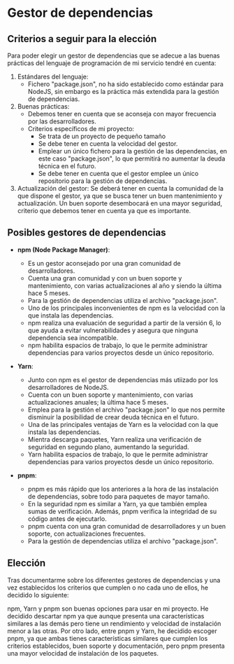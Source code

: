 # Gestor de dependencias

## Criterios a seguir para la elección
Para poder elegir un gestor de dependencias que se adecue a las buenas prácticas del lenguaje de programación de mi servicio tendré en cuenta:
1. Estándares del lenguaje:
    * Fichero "package.json", no ha sido establecido como estándar para NodeJS, sin embargo es la práctica más extendida para la gestión de dependencias.
2. Buenas prácticas:
    * Debemos tener en cuenta que se aconseja con mayor frecuencia por las desarrolladores.
    * Criterios específicos de mi proyecto:
        * Se trata de un proyecto de pequeño tamaño
        * Se debe tener en cuenta la velocidad del gestor.
        * Emplear un único fichero para la gestión de las dependencias, en este caso "package.json", lo que permitirá no aumentar la deuda técnica en el futuro.
        * Se debe tener en cuenta que el gestor emplee un único repositorio para la gestión de dependencias.
3. Actualización del gestor: Se deberá tener en cuenta la comunidad de la que dispone el gestor, ya que se busca tener un buen mantenimiento y actualización. Un buen soporte desembocará en una mayor seguridad, criterio que debemos tener en cuenta ya que es importante.

## Posibles gestores de dependencias

* **npm (Node Package Manager)**: 
    - Es un gestor aconsejado por una gran comunidad de desarrolladores.
    - Cuenta una gran comunidad y con un buen soporte y mantenimiento, con varias actualizaciones al año y siendo la última hace 5 meses.
    - Para la gestión de dependencias utiliza el archivo "package.json".
    - Uno de los principales inconvenientes de npm es la velocidad con la que instala las dependencias.
    - npm realiza una evaluación de seguridad a partir de la versión 6, lo que ayuda a evitar vulnerabilidades y asegura que ninguna dependencia sea incompatible.
    - npm habilita espacios de trabajo, lo que le permite administrar dependencias para varios proyectos desde un único repositorio.

* **Yarn**: 
    - Junto con npm es el gestor de dependencias más utiizado por los desarrolladores de NodeJS.
    - Cuenta con un buen soporte y mantenimiento, con varias actualizaciones anuales; la última hace 5 meses.
    - Emplea para la gestión el archivo "package.json" lo que nos permite disminuir la posibilidad de crear deuda técnica en el futuro.
    - Una de las principales ventajas de Yarn es la velocidad con la que instala las dependencias.
    - Mientra descarga paquetes, Yarn realiza una verificación de seguridad en segundo plano, aumentando la seguridad.
    - Yarn habilita espacios de trabajo, lo que le permite administrar dependencias para varios proyectos desde un único repositorio.

* **pnpm**: 
    - pnpm es más rápido que los anteriores a la hora de las instalación de dependencias, sobre todo para paquetes de mayor tamaño.
    - En la seguridad npm es similar a Yarn, ya que también emplea sumas de verificación. Además, pnpm 
    verifica la integridad de su código antes de ejecutarlo.
    - pnpm cuenta con una gran comunidad de desarrolladores y un buen soporte, con actualizaciones frecuentes.
    - Para la gestión de dependencias utiliza el archivo "package.json".

## Elección

Tras documentarme sobre los diferentes gestores de dependencias y una vez establecidos los criterios que cumplen o no cada uno de ellos, he decidido lo siguiente:

npm, Yarn y pnpm son buenas opciones para usar en mi proyecto.
He decidido descartar npm ya que aunque presenta una características similares a las demás pero tiene un rendimiento y velocidad de instalación menor a las otras.
Por otro lado, entre pnpm y Yarn, he decidido escoger pnpm, ya que ambas tienes características similares que cumplen los criterios establecidos, buen soporte y documentación, pero pnpm presenta una mayor velocidad de instalación de los paquetes.
